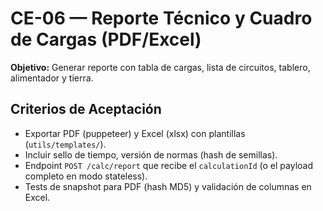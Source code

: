 # CE-06 — Reporte Técnico y Cuadro de Cargas (PDF/Excel)
**Objetivo:** Generar reporte con tabla de cargas, lista de circuitos, tablero, alimentador y tierra.

## Criterios de Aceptación
- Exportar PDF (puppeteer) y Excel (xlsx) con plantillas (`utils/templates/`).
- Incluir sello de tiempo, versión de normas (hash de semillas).
- Endpoint `POST /calc/report` que recibe el `calculationId` (o el payload completo en modo stateless).
- Tests de snapshot para PDF (hash MD5) y validación de columnas en Excel.
